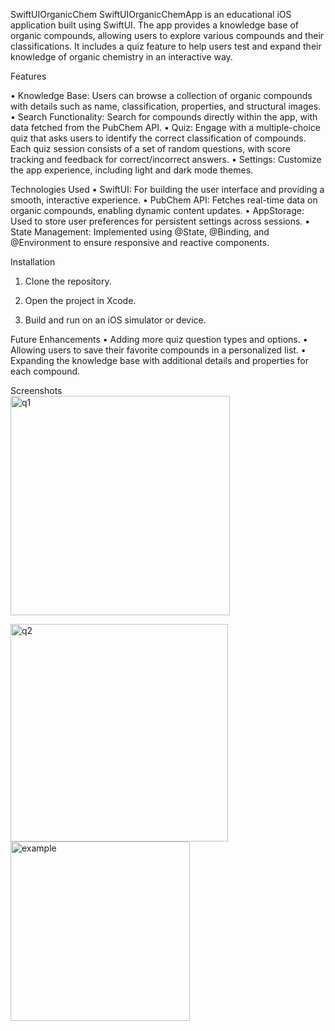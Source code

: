 SwiftUIOrganicChem
SwiftUIOrganicChemApp is an educational iOS application built using SwiftUI. The app provides a knowledge base of organic compounds, allowing users to explore various compounds and their classifications. It includes a quiz feature to help users test and expand their knowledge of organic chemistry in an interactive way.


Features

• Knowledge Base: Users can browse a collection of organic compounds with details such as name, classification, properties, and structural images.
• Search Functionality: Search for compounds directly within the app, with data fetched from the PubChem API.
• Quiz: Engage with a multiple-choice quiz that asks users to identify the correct classification of compounds. Each quiz session consists of a set of random questions, with score tracking and feedback for correct/incorrect answers.
• Settings: Customize the app experience, including light and dark mode themes.


Technologies Used
• SwiftUI: For building the user interface and providing a smooth, interactive experience.
• PubChem API: Fetches real-time data on organic compounds, enabling dynamic content updates.
• AppStorage: Used to store user preferences for persistent settings across sessions.
• State Management: Implemented using @State, @Binding, and @Environment to ensure responsive and reactive components.

Installation

1. Clone the repository.

2. Open the project in Xcode.

3. Build and run on an iOS simulator or device.

Future Enhancements
• Adding more quiz question types and options.
• Allowing users to save their favorite compounds in a personalized list.
• Expanding the knowledge base with additional details and properties for each compound.


Screenshots  
<img width="351" alt="q1" src="https://github.com/user-attachments/assets/fbbb976f-c6a3-4a59-aa86-2120ab256d56" />

<img width="348" alt="q2" src="https://github.com/user-attachments/assets/e0ae7d9c-1700-4b54-b1d5-fd943f546337" />

<img width="287" alt="example" src="https://github.com/user-attachments/assets/ce4dd98e-f242-4e4c-ae31-302af32fcc41" />



